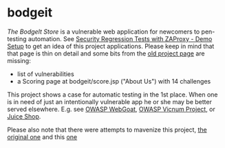 # bodgeit
*The BodgeIt Store* is a vulnerable web application for newcomers to pen-testing automation. 
See [Security Regression Tests with ZAProxy - Demo Setup](https://github.com/zaproxy/zaproxy/wiki/RegTestsDemo) 
to get an idea of this project applications. Please keep in mind that that page is thin on detail and some bits 
from the [old project page](https://code.google.com/p/bodgeit/) are missing:
* list of vulnerabilities
* a Scoring page at bodgeit/score.jsp ("About Us") with 14 challenges

This project shows a case for automatic testing in the 1st place. 
When one is in need of just an intentionally vulnerable app he or she may be better served elsewhere. 
E.g. see 
[OWASP WebGoat](https://www.owasp.org/index.php/Category:OWASP_WebGoat_Project), 
[OWASP Vicnum Project](https://www.owasp.org/index.php/Category:OWASP_Vicnum_Project), or 
[Juice Shop](https://github.com/bkimminich/juice-shop).

Please also note that there were attempts to mavenize this project, [the original one](https://github.com/ddt-tdd/bodgeit-maven) and this [one](https://github.com/AlbanAndrieu/bodgeit-maven)
